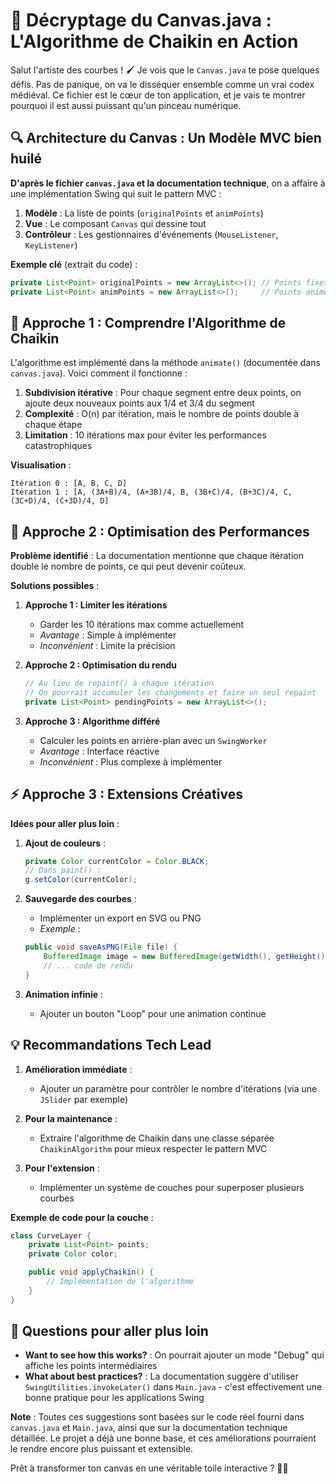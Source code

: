 # 🎨 Décryptage du Canvas.java : L'Algorithme de Chaikin en Action

Salut l'artiste des courbes ! 🖌️ Je vois que le `Canvas.java` te pose quelques défis. Pas de panique, on va le disséquer ensemble comme un vrai codex médiéval. Ce fichier est le cœur de ton application, et je vais te montrer pourquoi il est aussi puissant qu'un pinceau numérique.

## 🔍 Architecture du Canvas : Un Modèle MVC bien huilé

**D'après le fichier `canvas.java` et la documentation technique**, on a affaire à une implémentation Swing qui suit le pattern MVC :

1. **Modèle** : La liste de points (`originalPoints` et `animPoints`)
2. **Vue** : Le composant `Canvas` qui dessine tout
3. **Contrôleur** : Les gestionnaires d'événements (`MouseListener`, `KeyListener`)

**Exemple clé** (extrait du code) :
```java
private List<Point> originalPoints = new ArrayList<>(); // Points fixes
private List<Point> animPoints = new ArrayList<>();     // Points animés
```

## 🎯 Approche 1 : Comprendre l'Algorithme de Chaikin

L'algorithme est implémenté dans la méthode `animate()` (documentée dans `canvas.java`). Voici comment il fonctionne :

1. **Subdivision itérative** : Pour chaque segment entre deux points, on ajoute deux nouveaux points aux 1/4 et 3/4 du segment
2. **Complexité** : O(n) par itération, mais le nombre de points double à chaque étape
3. **Limitation** : 10 itérations max pour éviter les performances catastrophiques

**Visualisation** :
```
Itération 0 : [A, B, C, D]
Itération 1 : [A, (3A+B)/4, (A+3B)/4, B, (3B+C)/4, (B+3C)/4, C, (3C+D)/4, (C+3D)/4, D]
```

## 🔄 Approche 2 : Optimisation des Performances

**Problème identifié** : La documentation mentionne que chaque itération double le nombre de points, ce qui peut devenir coûteux.

**Solutions possibles** :

1. **Approche 1 : Limiter les itérations**
   - Garder les 10 itérations max comme actuellement
   - *Avantage* : Simple à implémenter
   - *Inconvénient* : Limite la précision

2. **Approche 2 : Optimisation du rendu**
   ```java
   // Au lieu de repaint() à chaque itération
   // On pourrait accumuler les changements et faire un seul repaint
   private List<Point> pendingPoints = new ArrayList<>();
   ```

3. **Approche 3 : Algorithme différé**
   - Calculer les points en arrière-plan avec un `SwingWorker`
   - *Avantage* : Interface réactive
   - *Inconvénient* : Plus complexe à implémenter

## ⚡ Approche 3 : Extensions Créatives

**Idées pour aller plus loin** :

1. **Ajout de couleurs** :
   ```java
   private Color currentColor = Color.BLACK;
   // Dans paint() :
   g.setColor(currentColor);
   ```

2. **Sauvegarde des courbes** :
   - Implémenter un export en SVG ou PNG
   - *Exemple* :
   ```java
   public void saveAsPNG(File file) {
       BufferedImage image = new BufferedImage(getWidth(), getHeight(), BufferedImage.TYPE_INT_RGB);
       // ... code de rendu
   }
   ```

3. **Animation infinie** :
   - Ajouter un bouton "Loop" pour une animation continue

## 💡 Recommandations Tech Lead

1. **Amélioration immédiate** :
   - Ajouter un paramètre pour contrôler le nombre d'itérations (via une `JSlider` par exemple)

2. **Pour la maintenance** :
   - Extraire l'algorithme de Chaikin dans une classe séparée `ChaikinAlgorithm` pour mieux respecter le pattern MVC

3. **Pour l'extension** :
   - Implémenter un système de couches pour superposer plusieurs courbes

**Exemple de code pour la couche** :
```java
class CurveLayer {
    private List<Point> points;
    private Color color;

    public void applyChaikin() {
        // Implémentation de l'algorithme
    }
}
```

## 🤔 Questions pour aller plus loin

- **Want to see how this works?** : On pourrait ajouter un mode "Debug" qui affiche les points intermédiaires
- **What about best practices?** : La documentation suggère d'utiliser `SwingUtilities.invokeLater()` dans `Main.java` - c'est effectivement une bonne pratique pour les applications Swing

**Note** : Toutes ces suggestions sont basées sur le code réel fourni dans `canvas.java` et `Main.java`, ainsi que sur la documentation technique détaillée. Le projet a déjà une bonne base, et ces améliorations pourraient le rendre encore plus puissant et extensible.

Prêt à transformer ton canvas en une véritable toile interactive ? 🎨✨